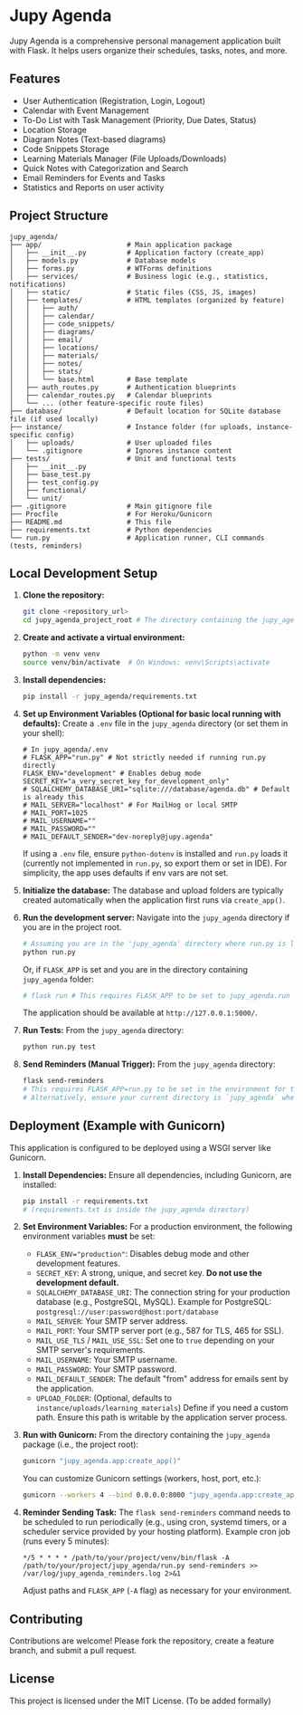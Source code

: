 # Jupy Agenda

Jupy Agenda is a comprehensive personal management application built with Flask. It helps users organize their schedules, tasks, notes, and more.

## Features

*   User Authentication (Registration, Login, Logout)
*   Calendar with Event Management
*   To-Do List with Task Management (Priority, Due Dates, Status)
*   Location Storage
*   Diagram Notes (Text-based diagrams)
*   Code Snippets Storage
*   Learning Materials Manager (File Uploads/Downloads)
*   Quick Notes with Categorization and Search
*   Email Reminders for Events and Tasks
*   Statistics and Reports on user activity

## Project Structure

```
jupy_agenda/
├── app/                     # Main application package
│   ├── __init__.py          # Application factory (create_app)
│   ├── models.py            # Database models
│   ├── forms.py             # WTForms definitions
│   ├── services/            # Business logic (e.g., statistics, notifications)
│   ├── static/              # Static files (CSS, JS, images)
│   ├── templates/           # HTML templates (organized by feature)
│   │   ├── auth/
│   │   ├── calendar/
│   │   ├── code_snippets/
│   │   ├── diagrams/
│   │   ├── email/
│   │   ├── locations/
│   │   ├── materials/
│   │   ├── notes/
│   │   ├── stats/
│   │   └── base.html        # Base template
│   ├── auth_routes.py       # Authentication blueprints
│   ├── calendar_routes.py   # Calendar blueprints
│   └── ... (other feature-specific route files)
├── database/                # Default location for SQLite database file (if used locally)
├── instance/                # Instance folder (for uploads, instance-specific config)
│   ├── uploads/             # User uploaded files
│   └── .gitignore           # Ignores instance content
├── tests/                   # Unit and functional tests
│   ├── __init__.py
│   ├── base_test.py
│   ├── test_config.py
│   ├── functional/
│   └── unit/
├── .gitignore               # Main gitignore file
├── Procfile                 # For Heroku/Gunicorn
├── README.md                # This file
├── requirements.txt         # Python dependencies
└── run.py                   # Application runner, CLI commands (tests, reminders)
```

## Local Development Setup

1.  **Clone the repository:**
    ```bash
    git clone <repository_url>
    cd jupy_agenda_project_root # The directory containing the jupy_agenda folder
    ```

2.  **Create and activate a virtual environment:**
    ```bash
    python -m venv venv
    source venv/bin/activate  # On Windows: venv\Scripts\activate
    ```

3.  **Install dependencies:**
    ```bash
    pip install -r jupy_agenda/requirements.txt
    ```

4.  **Set up Environment Variables (Optional for basic local running with defaults):**
    Create a `.env` file in the `jupy_agenda` directory (or set them in your shell):
    ```env
    # In jupy_agenda/.env
    # FLASK_APP="run.py" # Not strictly needed if running run.py directly
    FLASK_ENV="development" # Enables debug mode
    SECRET_KEY="a_very_secret_key_for_development_only" 
    # SQLALCHEMY_DATABASE_URI="sqlite:///database/agenda.db" # Default is already this
    # MAIL_SERVER="localhost" # For MailHog or local SMTP
    # MAIL_PORT=1025
    # MAIL_USERNAME=""
    # MAIL_PASSWORD=""
    # MAIL_DEFAULT_SENDER="dev-noreply@jupy.agenda"
    ```
    If using a `.env` file, ensure `python-dotenv` is installed and `run.py` loads it (currently not implemented in `run.py`, so export them or set in IDE). For simplicity, the app uses defaults if env vars are not set.

5.  **Initialize the database:**
    The database and upload folders are typically created automatically when the application first runs via `create_app()`.

6.  **Run the development server:**
    Navigate into the `jupy_agenda` directory if you are in the project root.
    ```bash
    # Assuming you are in the 'jupy_agenda' directory where run.py is located
    python run.py 
    ```
    Or, if `FLASK_APP` is set and you are in the directory containing `jupy_agenda` folder:
    ```bash
    # flask run # This requires FLASK_APP to be set to jupy_agenda.run or similar.
    ```
    The application should be available at `http://127.0.0.1:5000/`.

7.  **Run Tests:**
    From the `jupy_agenda` directory:
    ```bash
    python run.py test
    ```

8.  **Send Reminders (Manual Trigger):**
    From the `jupy_agenda` directory:
    ```bash
    flask send-reminders 
    # This requires FLASK_APP=run.py to be set in the environment for the flask CLI to find the command.
    # Alternatively, ensure your current directory is `jupy_agenda` when running this.
    ```

## Deployment (Example with Gunicorn)

This application is configured to be deployed using a WSGI server like Gunicorn.

1.  **Install Dependencies:**
    Ensure all dependencies, including Gunicorn, are installed:
    ```bash
    pip install -r requirements.txt 
    # (requirements.txt is inside the jupy_agenda directory)
    ```

2.  **Set Environment Variables:**
    For a production environment, the following environment variables **must** be set:
    *   `FLASK_ENV="production"`: Disables debug mode and other development features.
    *   `SECRET_KEY`: A strong, unique, and secret key. **Do not use the development default.**
    *   `SQLALCHEMY_DATABASE_URI`: The connection string for your production database (e.g., PostgreSQL, MySQL).
        Example for PostgreSQL: `postgresql://user:password@host:port/database`
    *   `MAIL_SERVER`: Your SMTP server address.
    *   `MAIL_PORT`: Your SMTP server port (e.g., 587 for TLS, 465 for SSL).
    *   `MAIL_USE_TLS` / `MAIL_USE_SSL`: Set one to `true` depending on your SMTP server's requirements.
    *   `MAIL_USERNAME`: Your SMTP username.
    *   `MAIL_PASSWORD`: Your SMTP password.
    *   `MAIL_DEFAULT_SENDER`: The default "from" address for emails sent by the application.
    *   `UPLOAD_FOLDER`: (Optional, defaults to `instance/uploads/learning_materials`) Define if you need a custom path. Ensure this path is writable by the application server process.

3.  **Run with Gunicorn:**
    From the directory containing the `jupy_agenda` package (i.e., the project root):
    ```bash
    gunicorn "jupy_agenda.app:create_app()"
    ```
    You can customize Gunicorn settings (workers, host, port, etc.):
    ```bash
    gunicorn --workers 4 --bind 0.0.0.0:8000 "jupy_agenda.app:create_app()"
    ```

4.  **Reminder Sending Task:**
    The `flask send-reminders` command needs to be scheduled to run periodically (e.g., using cron, systemd timers, or a scheduler service provided by your hosting platform).
    Example cron job (runs every 5 minutes):
    ```cron
    */5 * * * * /path/to/your/project/venv/bin/flask -A /path/to/your/project/jupy_agenda/run.py send-reminders >> /var/log/jupy_agenda_reminders.log 2>&1
    ```
    Adjust paths and `FLASK_APP` (`-A` flag) as necessary for your environment.

## Contributing
Contributions are welcome! Please fork the repository, create a feature branch, and submit a pull request.

## License
This project is licensed under the MIT License. (To be added formally)
